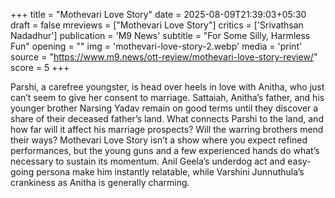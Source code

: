 +++
title = "Mothevari Love Story"
date = 2025-08-09T21:39:03+05:30
draft = false
mreviews = ["Mothevari Love Story"]
critics = ['Srivathsan Nadadhur']
publication = 'M9 News'
subtitle = "For Some Silly, Harmless Fun"
opening = ""
img = 'mothevari-love-story-2.webp'
media = 'print'
source = "https://www.m9.news/ott-review/mothevari-love-story-review/"
score = 5
+++

Parshi, a carefree youngster, is head over heels in love with Anitha, who just can’t seem to give her consent to marriage. Sattaiah, Anitha’s father, and his younger brother Narsing Yadav remain on good terms until they discover a share of their deceased father’s land. What connects Parshi to the land, and how far will it affect his marriage prospects? Will the warring brothers mend their ways? Mothevari Love Story isn’t a show where you expect refined performances, but the young guns and a few experienced hands do what’s necessary to sustain its momentum. Anil Geela’s underdog act and easy-going persona make him instantly relatable, while Varshini Junnuthula’s crankiness as Anitha is generally charming.
